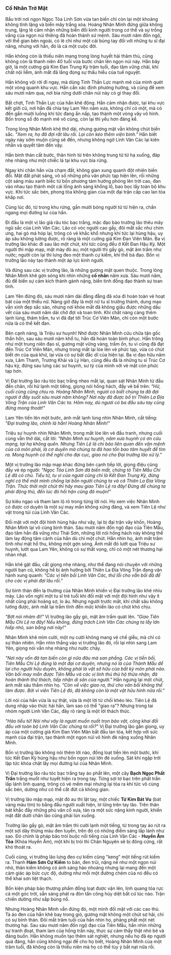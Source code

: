 ### Cố Nhân Trở Mặt

Bầu trời nơi ngọn Ngọc Tỏa Linh Sơn vừa tan biến chỉ còn lại một khoảng không tĩnh lặng và biển mây trắng xóa. Hoàng Nhân Minh đứng giữa không trung, lặng lẽ cảm nhận những biến đổi kinh người trong cơ thể và sự trống vắng của ngọn núi thiêng đã hoàn thành sứ mệnh. Sáu mươi năm đốn ngộ, với thế gian bên ngoài, có lẽ chỉ như một cái búng tay đối với những tu sĩ đại năng, nhưng với hắn, đó là cả một cuộc đời.

Hắn không còn là thiếu niên mang trong lòng huyết hải thâm thù, cũng không còn là thanh niên 40 tuổi vừa bước chân lên ngọn núi này. Hắn bây giờ, là một cường giả Kim Đan Trung Kỳ trăm tuổi, đạo tâm vững chãi, khí chất nội liễm, ánh mắt đã lắng đọng sự thấu hiểu của tuế nguyệt.

Hắn không vội rời đi ngay, mà dùng Tinh Thần Lực mạnh mẽ của mình quét một vòng quanh khu vực. Hắn cần xác định phương hướng, và cũng để xem sáu mươi năm qua, nơi bìa rừng dưới chân núi này có gì thay đổi.

Bất chợt, Tinh Thần Lực của hắn khẽ động. Hắn cảm nhận được, tại khu vực kết giới cũ, nơi hắn đã chia tay Lam Yên năm xưa, không chỉ có một, mà có đến gần mười luồng khí tức đang ẩn nấp, tạo thành một vòng vây vô hình. Bốn trong số đó mạnh mẽ vô cùng, còn lại thì yếu hơn đáng kể.

Trong lòng Nhân Minh khẽ thở dài, nhưng gương mặt vẫn không chút biến sắc. _"Xem ra, họ đã đợi rất lâu rồi. Lại còn kéo thêm viện binh."_ Hắn biết ngày này sớm muộn cũng sẽ đến, nhưng không ngờ Linh Vân Các lại kiên nhẫn và quyết tâm đến vậy.

Hắn bình thản cất bước, thân hình từ trên không trung từ từ hạ xuống, đáp nhẹ nhàng như một chiếc lá tại khu vực bìa rừng.

Ngay khi chân hắn vừa chạm đất, không gian xung quanh đột nhiên biến đổi. Mặt đất phát sáng, vô số những phù văn phức tạp hiện lên, rồi những cột sáng màu xanh biếc từ bốn phương tám hướng phóng lên trời cao, đan vào nhau tạo thành một cái lồng ánh sáng khổng lồ, bao bọc lấy toàn bộ khu vực. Khí tức sắc bén, phong tỏa không gian của một đại trận cấp cao lan tỏa khắp nơi.

Cùng lúc đó, từ trong khu rừng, gần mười bóng người từ từ hiện ra, chắn ngang mọi đường lui của hắn.

Đi đầu là một vị lão giả râu tóc bạc trắng, mặc đạo bào trưởng lão thêu mây ngũ sắc của Linh Vân Các. Lão có vóc người cao gầy, đôi mắt sắc như chim ưng, hai gò má hóp lại, trông có vẻ khắc khổ nhưng khí tức lại hùng hậu, uy áp sâu không lường được, rõ ràng là một cường giả Kim Đan Viên Mãn. Ba vị trưởng lão khác đi sau lão một chút, khí tức cũng đều ở Kết Đan Hậu Kỳ. Một người thì mập mạp, mặt mày đỏ au; một người thì gầy gò, mặt âm trầm như nước; người còn lại thì lưng đeo một thanh cự kiếm, khí thế bá đạo. Bốn vị trưởng lão này tạo thành một áp lực kinh người.

Và đứng sau các vị trưởng lão, là những gương mặt quen thuộc. Trong lòng Nhân Minh khẽ gợn sóng khi nhìn những **cố nhân** năm xưa. Sáu mươi năm, đủ để biến sự cảm kích thành gánh nặng, biến tình đồng đạo thành sự toan tính.

Lam Yên đứng đó, sáu mươi năm dài đằng đẵng đã xóa đi hoàn toàn vẻ hoạt bát của một thiếu nữ. Nàng giờ đây là một nữ tu sĩ trưởng thành, dung mạo vẫn xinh đẹp sắc sảo, nhưng nơi khóe mắt đã không giấu được những dấu vết của sáu mươi năm dài chờ đợi và toan tính. Khí chất nàng càng thêm lạnh lùng, thâm trầm, tu vi đã đạt tới Trúc Cơ Viên Mãn, chỉ còn một bước nữa là có thể kết đan.

Bên cạnh nàng, là Triệu sư huynh! Nhờ được Nhân Minh cứu chữa tận gốc thần hồn, sau sáu mươi năm khổ tu, hắn đã hoàn toàn bình phục. Hắn trông như một trung niên đạo sĩ, gương mặt vững vàng, trầm ổn, tu vi cũng đã đạt đến Trúc Cơ Viên Mãn, nhưng trong mắt lại lóe lên vẻ phức tạp, vừa có chút biết ơn của quá khứ, lại vừa có sự bất đắc dĩ của hiện tại. Ba vị đạo hữu năm xưa, Lâm Thanh, Trương Khải và Lý Hàn, cũng đều đã là những tu sĩ Trúc Cơ hậu kỳ, đứng sau lưng các sư huynh, sư tỷ của mình với vẻ mặt còn phức tạp hơn.

Vị Đại trưởng lão râu tóc bạc trắng nheo mắt lại, quan sát Nhân Minh từ đầu đến chân, rồi hừ lạnh một tiếng, giọng nói hống hách, đầy vẻ bề trên: _"Hừ, cuối cùng cũng chịu ra. Hoàng Nhân Minh, ngươi có biết chúng ta đã đợi ngươi ở đây suốt sáu mươi năm không? Nơi này đã được bố trí Thiên La Địa Võng Trận của Linh Vân Các ta. Hôm nay, dù ngươi có ba đầu sáu tay cũng đừng mong thoát!"_

Lam Yên tiến lên một bước, ánh mắt lạnh lùng nhìn Nhân Minh, cất tiếng: _"Đại trưởng lão, chính là hắn! Hoàng Nhân Minh!"_

Triệu sư huynh nhìn Nhân Minh, trong mắt lóe lên vẻ đấu tranh, nhưng cuối cùng vẫn thở dài, cất lời: _"Nhân Minh sư huynh, năm xưa huynh có ơn cứu mạng, tại hạ không quên. Nhưng Tiên Lệ là chí bảo liên quan đến vận mệnh của cả môn phái, là cơ duyên mà chúng ta đã hao tổn bao tâm huyết để tìm ra. Mong huynh có thể nghĩ cho đại cục, giao nó cho Đại trưởng lão xử lý."_

Một vị trưởng lão mập mạp khác đứng bên cạnh tiếp lời, giọng điệu cũng đầy vẻ ép người: _"Ngọc Tỏa Linh Sơn đã biến mất, chứng tỏ Tiên Mẫu Chi Lệ đã có chủ. Tiểu tử, tu vi của ngươi cũng chỉ là Kết Đan Trung Kỳ, đừng nghĩ có thể một mình chống lại bốn người chúng ta và cả Thiên La Địa Võng Trận. Thức thời một chút thì hãy mau giao Tiên Lệ ra đây! Đừng để chúng ta phải động thủ, đến lúc đó hối hận cũng đã muộn!"_

Sự kiêu ngạo và tham lam lộ rõ trong từng lời nói. Họ xem việc Nhân Minh có được cơ duyên là một sự may mắn không xứng đáng, và xem Tiên Lệ như vật trong túi của Linh Vân Các.

Đối mặt với một đội hình hùng hậu như vậy, lại bị đại trận vây khốn, Hoàng Nhân Minh lại vô cùng bình thản. Sáu mươi năm đốn ngộ đạo của Tiên Mẫu, đạo tâm hắn đã vững như Thái Sơn, những lời nói hống hách này không thể làm lay động tâm cảnh của hắn dù chỉ một chút. Hắn nhìn họ, ánh mắt trầm tĩnh như mặt hồ thu, không một gợn sóng. Ánh mắt đó lướt qua Triệu sư huynh, lướt qua Lam Yên, không có sự thất vọng, chỉ có một nét thương hại nhàn nhạt.

Hắn khẽ gật đầu, cất giọng nhẹ nhàng, như thể đang nói chuyện với những người bạn cũ, không hề bị ảnh hưởng bởi Thiên La Địa Võng Trận đang vận hành xung quanh: _"Các vị tiền bối Linh Vân Các, thứ lỗi cho vẫn bối đã để cho các vị phải đợi lâu rồi."_

Sự bình thản đến lạ thường của Nhân Minh khiến vị Đại trưởng lão khẽ nhíu mày. Lão vốn nghĩ một tu sĩ trẻ tuổi khi đối mặt với một đội hình như vậy ít nhất cũng phải hoảng sợ, lo âu. Nhưng người trước mắt, khí chất sâu không lường được, ánh mắt lại trầm tĩnh đến mức khiến lão có chút khó chịu.

_"Bớt nói nhảm đi!"_ Vị trưởng lão gầy gò, mặt âm trầm quát lên. _"Giao Tiên Mẫu Chi Lệ ra đây! Nếu không, đừng trách Linh Vân Các chúng ta lấy lớn hiếp nhỏ, san bằng nơi này!"_

Nhân Minh khẽ mỉm cười, một nụ cười không mang vẻ chế giễu, mà chỉ có sự thản nhiên. Hắn nhìn thẳng vào vị trưởng lão đó, rồi lại nhìn sang Lam Yên, giọng nói vẫn nhẹ nhàng như nước chảy.

_"Nơi này vốn đã tan biến còn gì nữa đâu mà san phẳng. Các vị tiền bối, Tiên Mẫu Chi Lệ đúng là một đại cơ duyên, nhưng nó là của Thánh Mẫu để lại cho người hữu duyên, không phải là vật sở hữu của bất kỳ môn phái nào. Vãn bối may mắn được Tiên Mẫu và các vị linh thú thủ hộ thừa nhận, đã hoàn thành thử thách, tiếp nhận di sản của người."_ Hắn ngưng lại một chút, ánh mắt sâu thẳm nhìn họ. _"Còn về việc giao ra, thứ cho vãn bối không thể làm được. Bởi vì viên Tiên Lệ đó, đã không còn là một vật hữu hình nữa rồi."_

Lời nói của hắn vừa là sự thật, vừa là một lời từ chối khéo léo. Tiên Lệ đã dung nhập vào thức hải hắn, làm sao có thể "giao ra"? Nhưng trong tai nhóm người Linh Vân Các, đây rõ ràng là một lời thách thức.

_"Hảo tiểu tử! Nói như vậy là ngươi muốn nuốt trọn bảo vật, công khai đối đầu với toàn bộ Linh Vân Các chúng ta rồi?"_ Vị Đại trưởng lão gằn giọng, uy áp của một cường giả Kim Đan Viên Mãn bắt đầu lan tỏa, kết hợp với sức mạnh của đại trận, tạo thành một ngọn núi vô hình đè nặng xuống Nhân Minh.

Bốn vị trưởng lão không nói thêm lời nào, đồng loạt tiến lên một bước, khí tức Kết Đan Kỳ hùng hậu như bốn ngọn núi lớn đè xuống. Sát khí ngập trời lập tức khóa chặt lấy mọi đường lui của Nhân Minh.

Vị Đại trưởng lão râu tóc bạc trắng tay áo phất lên, một cây **Bạch Ngọc Phất Trần** trắng muốt như tuyết hiện ra trong tay. Từng sợi tơ bạc trên phất trần lấp lánh linh quang, trông có vẻ mềm mại nhưng lại tỏa ra khí tức vô cùng sắc bén, dường như có thể cắt đứt cả không gian.

Vị trưởng lão mập mạp, mặt đỏ au thì lật tay, một chiếc **Tử Kim Bát Vu** (bát vàng màu tím) to bằng đầu người xuất hiện, lơ lửng trên tay lão. Trên thân bát khắc đầy những phù văn cổ xưa, tản ra một sức nặng kinh người, khiến mặt đất dưới chân lão cũng phải lún xuống.

Trưởng lão gầy gò, mặt âm trầm thì cười lạnh một tiếng, từ trong tay áo rút ra một sợi dây thừng màu đen tuyền, trên đó có những điểm sáng lấp lánh như sao. Đó chính là pháp bảo trói buộc nổi tiếng của Linh Vân Các - **Huyền Âm Tỏa** (Khóa Huyền Âm), một khi bị trói thì Chân Nguyên sẽ bị đông cứng, rất khó thoát ra.

Cuối cùng, vị trưởng lão lưng đeo cự kiếm cũng "keng" một tiếng rút kiếm ra. Thanh **Hám Sơn Cự Kiếm** to bản, đen trũi, nặng nề như một ngọn núi nhỏ, thân kiếm không có ánh sáng hào nhoáng nhưng lại mang đến một cảm giác áp bức cực độ, dường như mỗi một đường chém của nó đều có thể khai sơn liệt thạch.

Bốn kiện pháp bảo thượng phẩm đồng loạt được vận lên, linh quang tỏa rực cả một góc trời, sẵn sàng phát ra đòn tấn công hủy diệt bất cứ lúc nào. Trận chiến dường như sắp bùng nổ.

Nhưng Hoàng Nhân Minh vẫn đứng đó, một mình đối mặt với các cao thủ. Tà áo đen của hắn khẽ bay trong gió, gương mặt không một chút sợ hãi, chỉ có sự bình thản. Đôi mắt trăm tuổi của hắn nhìn họ, phảng phất một nét thương hại. Sau sáu mươi năm đốn ngộ đạo của Tiên Mẫu, hắn nhìn những sự tranh đoạt, tham lam của hồng trần này, thực sự cảm thấy thật nhỏ bé và đáng buồn. Hắn không muốn tạo thêm sát nghiệt, nhưng nếu họ đã ép người quá đáng, hắn cũng không ngại để cho họ biết, Hoàng Nhân Minh của một trăm tuổi, đã không còn là thiếu niên mà họ có thể tùy ý bắt nạt nữa rồi.
